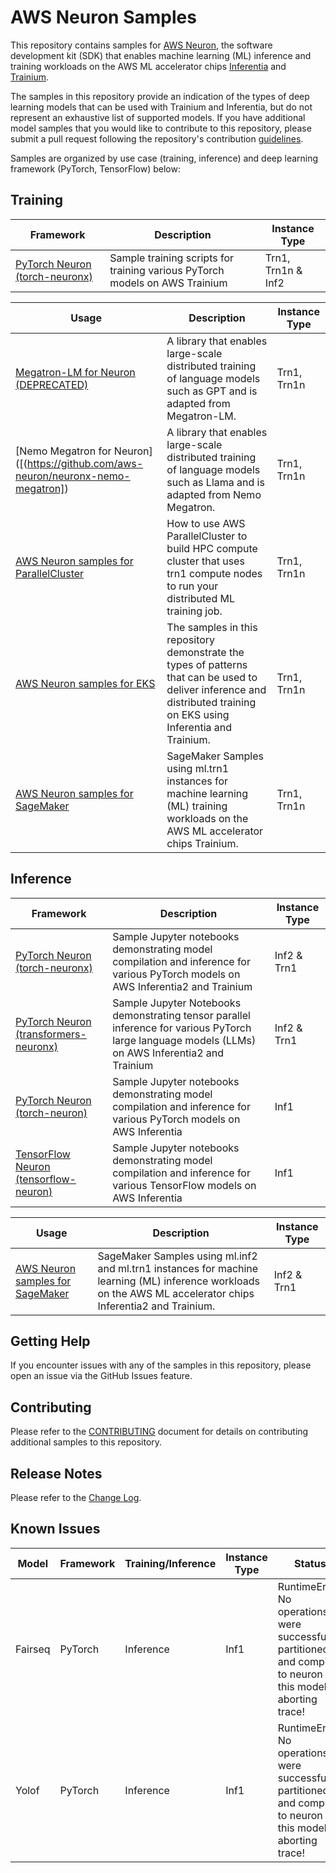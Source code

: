 # AWS Neuron Samples

This repository contains samples for [AWS Neuron](https://aws.amazon.com/machine-learning/neuron/), the software development kit (SDK) that enables machine learning (ML) inference and training workloads on the AWS ML accelerator chips [Inferentia](https://aws.amazon.com/machine-learning/inferentia/) and [Trainium](https://aws.amazon.com/machine-learning/trainium/).

The samples in this repository provide an indication of the types of deep learning models that can be used with Trainium and Inferentia, but do not represent an exhaustive list of supported models. If you have additional model samples that you would like to contribute to this repository, please submit a pull request following the repository's contribution [guidelines](CONTRIBUTING.md).

Samples are organized by use case (training, inference) and deep learning framework (PyTorch, TensorFlow) below:

## Training

| Framework | Description | Instance Type |
| --- | --- | --- |
| [PyTorch Neuron (torch-neuronx)](torch-neuronx/README.md#training) | Sample training scripts for training various PyTorch models on AWS Trainium | Trn1, Trn1n & Inf2 |

| Usage | Description | Instance Type |
| --- | --- | --- |
| [Megatron-LM for Neuron (DEPRECATED)](https://github.com/aws-neuron/aws-neuron-reference-for-megatron-lm) | A library that enables large-scale distributed training of language models such as GPT and is adapted from Megatron-LM. | Trn1, Trn1n |
| [Nemo Megatron for Neuron]([(https://github.com/aws-neuron/neuronx-nemo-megatron]) | A library that enables large-scale distributed training of language models such as Llama and is adapted from Nemo Megatron. | Trn1, Trn1n |
| [AWS Neuron samples for ParallelCluster](https://github.com/aws-neuron/aws-neuron-parallelcluster-samples) | How to use AWS ParallelCluster to build HPC compute cluster that uses trn1 compute nodes to run your distributed ML training job.  | Trn1, Trn1n |
| [AWS Neuron samples for EKS](https://github.com/aws-neuron/aws-neuron-eks-samples) | The samples in this repository demonstrate the types of patterns that can be used to deliver inference and distributed training on EKS using Inferentia and Trainium. | Trn1, Trn1n |
| [AWS Neuron samples for SageMaker](https://github.com/aws-neuron/aws-neuron-sagemaker-samples) | SageMaker Samples using ml.trn1 instances for machine learning (ML) training workloads on the AWS ML accelerator chips Trainium. | Trn1, Trn1n |


## Inference

| Framework | Description | Instance Type |
| --- | --- | --- |
| [PyTorch Neuron (torch-neuronx)](torch-neuronx/README.md#inference) | Sample Jupyter notebooks demonstrating model compilation and inference for various PyTorch models on AWS Inferentia2 and Trainium | Inf2 & Trn1 |
| [PyTorch Neuron (transformers-neuronx)](torch-neuronx/transformers-neuronx) | Sample Jupyter Notebooks demonstrating tensor parallel inference for various PyTorch large language models (LLMs) on AWS Inferentia2 and Trainium | Inf2 & Trn1 |
| [PyTorch Neuron (torch-neuron)](torch-neuron) | Sample Jupyter notebooks demonstrating model compilation and inference for various PyTorch models on AWS Inferentia | Inf1 |
| [TensorFlow Neuron (tensorflow-neuron)](tensorflow-neuron) | Sample Jupyter notebooks demonstrating model compilation and inference for various TensorFlow models on AWS Inferentia | Inf1 |

| Usage | Description | Instance Type |
| --- | --- | --- |
| [AWS Neuron samples for SageMaker](https://github.com/aws-neuron/aws-neuron-sagemaker-samples) | SageMaker Samples using ml.inf2 and ml.trn1 instances for machine learning (ML) inference workloads on the AWS ML accelerator chips Inferentia2 and Trainium.  | Inf2 & Trn1 |


## Getting Help

If you encounter issues with any of the samples in this repository, please open an issue via the GitHub Issues feature.

## Contributing

Please refer to the [CONTRIBUTING](CONTRIBUTING.md) document for details on contributing additional samples to this repository.


## Release Notes

Please refer to the [Change Log](releasenotes.md).

## Known Issues

| Model | Framework | Training/Inference | Instance Type | Status |
| --- | --- | --- | --- | --- |
| Fairseq | PyTorch | Inference | Inf1 | RuntimeError: No operations were successfully partitioned and compiled to neuron for this model - aborting trace! |
| Yolof | PyTorch | Inference | Inf1 | RuntimeError: No operations were successfully partitioned and compiled to neuron for this model - aborting trace! |
